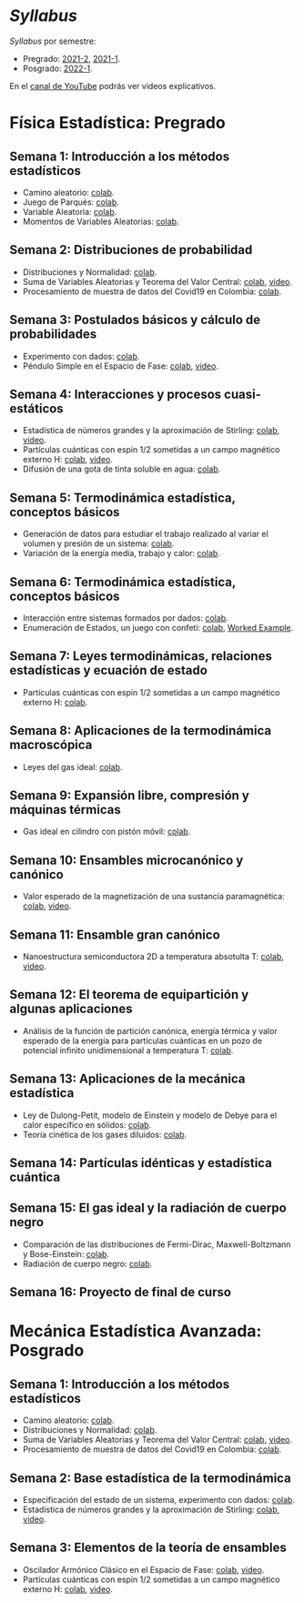 # *Syllabus*

*Syllabus* por semestre: 
  + Pregrado: [2021-2](http://weekapp.co/#/1JEstkmNXBMsG8nXCPeKUBhb_Xn0aO9B3Lj6E5vl15SY/0), [2021-1](https://weekapp.co/#/1XOk1eh1BG8-QLBlgyCMYCTp_fbvnhvqCWpXQ8WGV6eE/0).
  + Posgrado: [2022-1](http://weekapp.co/#/1fh3zCDorBNJCBRG2UixJPn9rCzPaFzV_ZJIZF4SA3rw/0).

En el [canal de YouTube](https://www.youtube.com/playlist?list=PLQcmiXk5CJeZAbK1Iw0LnygynpWyNg7_7) podrás ver videos explicativos.

# Física Estadística: Pregrado
## Semana 1: Introducción a los métodos estadísticos 
+ Camino aleatorio: [colab](https://colab.research.google.com/github/davidalejandromiranda/StatisticalPhysics/blob/master/notebooks/es_CaminoAleatorio.ipynb).
+ Juego de Parqués: [colab](https://colab.research.google.com/github/davidalejandromiranda/StatisticalPhysics/blob/master/notebooks/es_JuegoParques.ipynb).
+ Variable Aleatoria: [colab](https://colab.research.google.com/github/davidalejandromiranda/StatisticalPhysics/blob/master/notebooks/es_VariableAleatoria.ipynb).
+ Momentos de Variables Aleatorias: [colab](https://colab.research.google.com/github/davidalejandromiranda/StatisticalPhysics/blob/master/notebooks/es_MomentoVariablesAleatorias.ipynb).
  
## Semana 2: Distribuciones de probabilidad
+ Distribuciones y Normalidad: [colab](https://colab.research.google.com/github/davidalejandromiranda/StatisticalPhysics/blob/master/notebooks/es_DistribucionesYNormalidad.ipynb).
+ Suma de Variables Aleatorias y Teorema del Valor Central: [colab](https://colab.research.google.com/github/davidalejandromiranda/StatisticalPhysics/blob/master/notebooks/es_SumaVariablesAleatorias.ipynb), [video](https://youtu.be/aEznx6ieqok).
+ Procesamiento de muestra de datos del Covid19 en Colombia: [colab](https://colab.research.google.com/github/davidalejandromiranda/StatisticalPhysics/blob/master/notebooks/es_Muestreo.ipynb).

## Semana 3: Postulados básicos y cálculo de probabilidades
+ Experimento con dados: [colab](https://colab.research.google.com/github/davidalejandromiranda/StatisticalPhysics/blob/master/notebooks/es_DadosExperimento.ipynb).
+ Péndulo Simple en el Espacio de Fase: [colab](https://colab.research.google.com/github/davidalejandromiranda/StatisticalPhysics/blob/master/notebooks/es_PenduloSimpleEspacioFase.ipynb), [video](https://youtu.be/BQQGKKNjCfQ).

## Semana 4: Interacciones y procesos cuasi-estáticos
+ Estadística de números grandes y la aproximación de Stirling: [colab](https://colab.research.google.com/github/davidalejandromiranda/StatisticalPhysics/blob/master/notebooks/es_AproximacionStirling.ipynb), [video](https://youtu.be/SZQLFxHGvxs).
+ Partículas cuánticas con espín 1/2 sometidas a un campo magnético externo H: [colab](https://colab.research.google.com/github/davidalejandromiranda/StatisticalPhysics/blob/master/notebooks/es_ParticulasConEspinEnCapoH.ipynb), [video](https://youtu.be/yFWxy3Rlhw0).
+ Difusión de una gota de tinta soluble en agua: [colab](https://colab.research.google.com/github/davidalejandromiranda/StatisticalPhysics/blob/master/notebooks/es_DifusionTintaEnAgua.ipynb).

## Semana 5: Termodinámica estadística, conceptos básicos
+ Generación de datos para estudiar el trabajo realizado al variar el volumen y presión de un sistema: [colab](https://colab.research.google.com/github/davidalejandromiranda/StatisticalPhysics/blob/master/notebooks/es_VariacionPresionVolumenS5.ipynb).
+ Variación de la energía media, trabajo y calor: [colab](https://colab.research.google.com/github/davidalejandromiranda/StatisticalPhysics/blob/master/notebooks/es_GasIdealPresionTemperaturaParticulas.ipynb).

## Semana 6: Termodinámica estadística, conceptos básicos
+ Interacción entre sistemas formados por dados: [colab](https://colab.research.google.com/github/davidalejandromiranda/StatisticalPhysics/blob/master/notebooks/es_InteraccionSistemasDeDados.ipynb).
+ Enumeración de Estados, un juego con confeti: [colab](https://colab.research.google.com/github/davidalejandromiranda/entropy_isolated/blob/master/Simulation.ipynb), [Worked Example](https://drive.google.com/file/d/1TEPpuVCYqyZOpBpt_BgvB9rBpD-NBHVv/view?usp=sharing).

## Semana 7: Leyes termodinámicas, relaciones estadísticas y ecuación de estado
+ Partículas cuánticas con espín 1/2 sometidas a un campo magnético externo H: [colab](https://colab.research.google.com/github/davidalejandromiranda/StatisticalPhysics/blob/master/notebooks/es_ParticulasConEspinEnCapoH_Temperatura.ipynb).

## Semana 8: Aplicaciones de la termodinámica macroscópica
+ Leyes del gas ideal: [colab](https://colab.research.google.com/github/davidalejandromiranda/StatisticalPhysics/blob/master/notebooks/es_GasIdealLeyes.ipynb).

## Semana 9: Expansión libre, compresión y máquinas térmicas
+ Gas ideal en cilindro con pistón móvil: [colab](https://colab.research.google.com/github/davidalejandromiranda/StatisticalPhysics/blob/master/notebooks/es_GasIdealEnCilindroConPiston.ipynb).

## Semana 10: Ensambles microcanónico y canónico
+ Valor esperado de la magnetización de una sustancia paramagnética: [colab](https://colab.research.google.com/github/davidalejandromiranda/StatisticalPhysics/blob/master/notebooks/es_ParticulasConEspinEnCampo_FunParticion.ipynb), [video](https://youtu.be/iJ5rMgt85S4).

## Semana 11: Ensamble gran canónico
+ Nanoestructura semiconductora 2D a temperatura absotulta T: [colab](https://colab.research.google.com/github/davidalejandromiranda/StatisticalPhysics/blob/master/notebooks/es_ElectronEnNanoestructuraTemperatura.ipynb), [video](https://youtu.be/8-38GaFD8C8).

## Semana 12: El teorema de equipartición y algunas aplicaciones
+ Análisis de la función de partición canónica, energía térmica y valor esperado de la energía para partículas cuánticas en un pozo de potencial infinito unidimensional a temperatura T: [colab](https://colab.research.google.com/github/davidalejandromiranda/StatisticalPhysics/blob/master/notebooks/es_ElectronEnNanoestructura_EnergiaTermica.ipynb).

## Semana 13: Aplicaciones de la mecánica estadística

+ Ley de Dulong-Petit, modelo de Einstein y modelo de Debye para el calor específico en sólidos: [colab](https://colab.research.google.com/github/davidalejandromiranda/StatisticalPhysics/blob/master/notebooks/es_CalorEspecificoSolidos.ipynb).
+ Teoría cinética de los gases diluidos: [colab](https://colab.research.google.com/github/davidalejandromiranda/StatisticalPhysics/blob/master/notebooks/es_DistribucionVelocidadesMaxwellBoltzmann.ipynb).

## Semana 14: Partículas idénticas y estadística cuántica

## Semana 15: El gas ideal y la radiación de cuerpo negro

+ Comparación de las distribuciones de Fermi-Dirac, Maxwell-Boltzmann y Bose-Einstein: [colab](https://colab.research.google.com/github/davidalejandromiranda/StatisticalPhysics/blob/master/notebooks/es_DistribucionesFD-MB-BE.ipynb).
+ Radiación de cuerpo negro: [colab](https://colab.research.google.com/github/davidalejandromiranda/StatisticalPhysics/blob/master/notebooks/es_RadiacionCuerpoNegro_PhET.ipynb).

## Semana 16: Proyecto de final de curso


# Mecánica Estadística Avanzada: Posgrado

## Semana 1: Introducción a los métodos estadísticos
+ Camino aleatorio: [colab](https://colab.research.google.com/github/davidalejandromiranda/StatisticalPhysics/blob/master/notebooks/es_CaminoAleatorio.ipynb).
+ Distribuciones y Normalidad: [colab](https://colab.research.google.com/github/davidalejandromiranda/StatisticalPhysics/blob/master/notebooks/es_DistribucionesYNormalidad.ipynb).
+ Suma de Variables Aleatorias y Teorema del Valor Central: [colab](https://colab.research.google.com/github/davidalejandromiranda/StatisticalPhysics/blob/master/notebooks/es_SumaVariablesAleatorias.ipynb), [video](https://youtu.be/aEznx6ieqok).
+ Procesamiento de muestra de datos del Covid19 en Colombia: [colab](https://colab.research.google.com/github/davidalejandromiranda/StatisticalPhysics/blob/master/notebooks/es_Muestreo.ipynb).

## Semana 2: Base estadística de la termodinámica
+ Especificación del estado de un sistema, experimento con dados: [colab](https://colab.research.google.com/github/davidalejandromiranda/StatisticalPhysics/blob/master/notebooks/es_DadosExperimento.ipynb).
+ Estadística de números grandes y la aproximación de Stirling: [colab](https://colab.research.google.com/github/davidalejandromiranda/StatisticalPhysics/blob/master/notebooks/es_AproximacionStirling.ipynb), [video](https://youtu.be/SZQLFxHGvxs).

## Semana 3: Elementos de la teoría de ensambles
+ Oscilador Armónico Clásico en el Espacio de Fase: [colab](https://colab.research.google.com/github/davidalejandromiranda/StatisticalPhysics/blob/master/notebooks/es_PenduloSimpleEspacioFase.ipynb), [video](https://youtu.be/BQQGKKNjCfQ).
+ Partículas cuánticas con espín 1/2 sometidas a un campo magnético externo H: [colab](https://colab.research.google.com/github/davidalejandromiranda/StatisticalPhysics/blob/master/notebooks/es_ParticulasConEspinEnCapoH.ipynb), [video](https://youtu.be/yFWxy3Rlhw0).